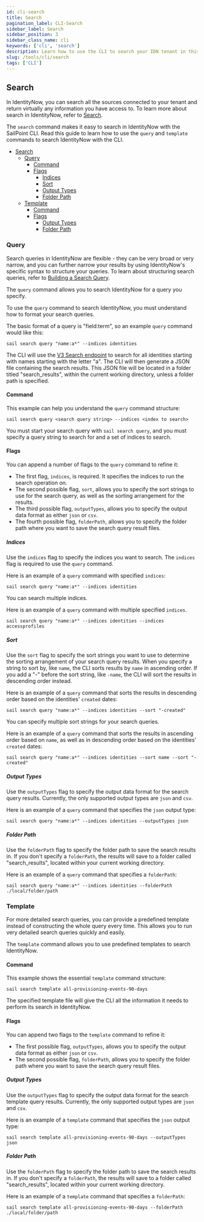 ```yaml
---
id: cli-search
title: Search
pagination_label: CLI-Search
sidebar_label: Search
sidebar_position: 3
sidebar_class_name: cli
keywords: ['cli', 'search']
description: Learn how to use the CLI to search your IDN tenant in this guide.
slug: /tools/cli/search
tags: ['CLI']
---
```


## Search

In IdentityNow, you can search all the sources connected to your tenant and return virtually any information you have access to. To learn more about search in IdentityNow, refer to [Search](https://documentation.sailpoint.com/saas/help/search/index.html).

The `search` command makes it easy to search in IdentityNow with the SailPoint CLI. Read this guide to learn how to use the `query` and `template` commands to search IdentityNow with the CLI. 

- [Search](#search)
  - [Query](#query)
    - [Command](#command)
    - [Flags](#flags)
      - [Indices](#indices)
      - [Sort](#sort)
      - [Output Types](#output-types)
      - [Folder Path](#folder-path)
  - [Template](#template)
    - [Command](#command-1)
    - [Flags](#flags-1)
      - [Output Types](#output-types-1)
      - [Folder Path](#folder-path-1)

### Query

Search queries in IdentityNow are flexible - they can be very broad or very narrow, and you can further narrow your results by using IdentityNow's specific syntax to structure your queries. To learn about structuring search queries, refer to [Building a Search Query](https://documentation.sailpoint.com/saas/help/search/building-query.html). 

The `query` command allows you to search IdentityNow for a query you specify. 

To use the `query` command to search IdentityNow, you must understand how to format your search queries. 

The basic format of a query is "field:term", so an example `query` command would like this: 

```shell
sail search query "name:a*" --indices identities 
```

The CLI will use the [V3 Search endpoint](https://developer.sailpoint.com/idn/api/v3/search-post) to search for all identities starting with names starting with the letter "a". 
The CLI will then generate a JSON file containing the search results. This JSON file will be located in a folder titled "search_results", within the current working directory, unless a folder path is specified. 

#### Command

This example can help you understand the `query` command structure: 

```shell
sail search query <search query string> --indices <index to search> 
```

You must start your search query with `sail search query`, and you must specify a query string to search for and a set of indices to search. 

#### Flags

You can append a number of flags to the `query` command to refine it: 
- The first flag, `indices`, is required. It specifies the indices to run the search operation on. 
- The second possible flag, `sort`, allows you to specify the sort strings to use for the search query, as well as the sorting arrangement for the results. 
- The third possible flag, `outputTypes`, allows you to specify the output data format as either `json` or `csv`. 
- The fourth possible flag, `folderPath`, allows you to specify the folder path where you want to save the search query result files. 
 
##### Indices

Use the `indices` flag to specify the indices you want to search. The `indices` flag is required to use the `query` command.

Here is an example of a `query` command with specified `indices`: 

```shell
sail search query "name:a*" --indices identities
```

You can search multiple indices. 

Here is an example of a `query` command with multiple specified `indices`. 

```shell
sail search query "name:a*" --indices identities --indices accessprofiles
```

##### Sort

Use the `sort` flag to specify the sort strings you want to use to determine the sorting arrangement of your search query results. 
When you specify a string to sort by, like `name`, the CLI sorts results by `name` in ascending order. If you add a "-" before the sort string, like `-name`, the CLI will sort the results in descending order instead.

Here is an example of a `query` command that sorts the results in descending order based on the identities' `created` dates: 

```shell
sail search query "name:a*" --indices identities --sort "-created"
```

You can specify multiple sort strings for your search queries. 

Here is an example of a `query` command that sorts the results in ascending order based on `name`, as well as in descending order based on the identities' `created` dates: 

```shell
sail search query "name:a*" --indices identities --sort name --sort "-created"
```

##### Output Types

Use the `outputTypes` flag to specify the output data format for the search query results. Currently, the only supported output types are `json` and `csv`. 

Here is an example of a `query` command that specifies the `json` output type: 

```shell
sail search query "name:a*" --indices identities --outputTypes json
```

##### Folder Path

Use the `folderPath` flag to specify the folder path to save the search results in. 
If you don't specify a `folderPath`, the results will save to a folder called "search_results", located within your current working directory. 

Here is an example of a `query` command that specifies a `folderPath`: 

```shell
sail search query "name:a*" --indices identities --folderPath ./local/folder/path
```

### Template

For more detailed search queries, you can provide a predefined template instead of constructing the whole query every time. This allows you to run very detailed search queries quickly and easily.

The `template` command allows you to use predefined templates to search IdentityNow. 
 
#### Command

This example shows the essential `template` command structure: 

```shell
sail search template all-provisioning-events-90-days
```

The specified template file will give the CLI all the information it needs to perform its search in IdentityNow. 

#### Flags

You can append two flags to the `template` command to refine it: 
- The first possible flag, `outputTypes`, allows you to specify the output data format as either `json` or `csv`. 
- The second possible flag, `folderPath`, allows you to specify the folder path where you want to save the search query result files. 

##### Output Types

Use the `outputTypes` flag to specify the output data format for the search template query results. Currently, the only supported output types are `json` and `csv`. 

Here is an example of a `template` command that specifies the `json` output type: 

```shell
sail search template all-provisioning-events-90-days --outputTypes json
```

##### Folder Path

Use the `folderPath` flag to specify the folder path to save the search results in. 
If you don't specify a `folderPath`, the results will save to a folder called "search_results", located within your current working directory. 

Here is an example of a `template` command that specifies a `folderPath`: 

```shell
sail search template all-provisioning-events-90-days --folderPath ./local/folder/path
```
